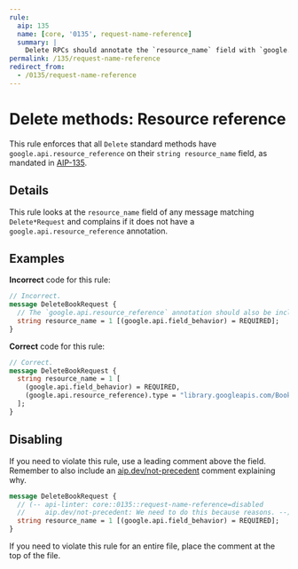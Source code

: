 ```yaml
---
rule:
  aip: 135
  name: [core, '0135', request-name-reference]
  summary: |
    Delete RPCs should annotate the `resource_name` field with `google.api.resource_reference`.
permalink: /135/request-name-reference
redirect_from:
  - /0135/request-name-reference
---
```


# Delete methods: Resource reference

This rule enforces that all `Delete` standard methods have
`google.api.resource_reference` on their `string resource_name` field, as mandated in
[AIP-135][].

## Details

This rule looks at the `resource_name` field of any message matching `Delete*Request`
and complains if it does not have a `google.api.resource_reference` annotation.

## Examples

**Incorrect** code for this rule:

```proto
// Incorrect.
message DeleteBookRequest {
  // The `google.api.resource_reference` annotation should also be included.
  string resource_name = 1 [(google.api.field_behavior) = REQUIRED];
}
```

**Correct** code for this rule:

```proto
// Correct.
message DeleteBookRequest {
  string resource_name = 1 [
    (google.api.field_behavior) = REQUIRED,
    (google.api.resource_reference).type = "library.googleapis.com/Book"
  ];
}
```

## Disabling

If you need to violate this rule, use a leading comment above the field.
Remember to also include an [aip.dev/not-precedent][] comment explaining why.

```proto
message DeleteBookRequest {
  // (-- api-linter: core::0135::request-name-reference=disabled
  //     aip.dev/not-precedent: We need to do this because reasons. --)
  string resource_name = 1 [(google.api.field_behavior) = REQUIRED];
}
```

If you need to violate this rule for an entire file, place the comment at the
top of the file.

[aip-135]: https://aip.dev/135
[aip.dev/not-precedent]: https://aip.dev/not-precedent
